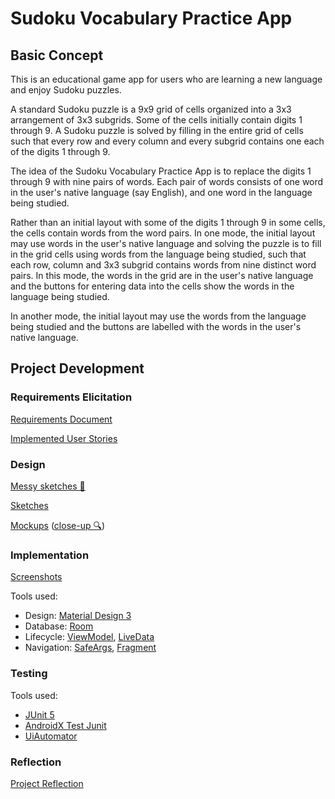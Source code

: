 # Sudoku Vocabulary Practice App

## Basic Concept

This is an educational game app for users who are learning a new language and enjoy Sudoku puzzles.

A standard Sudoku puzzle is a 9x9 grid of cells organized into a 3x3 arrangement of 3x3 subgrids. Some of the cells initially contain digits 1 through 9. A Sudoku puzzle is solved by filling in the entire grid of cells such that every row and every column and every subgrid contains one each of the digits 1 through 9.

The idea of the Sudoku Vocabulary Practice App is to replace the digits 1 through 9 with nine pairs of words. Each pair of words consists of one word in the user's native language (say English), and one word in the language being studied.

Rather than an initial layout with some of the digits 1 through 9 in some cells, the cells contain words from the word pairs. In one mode, the initial layout may use words in the user's native language and solving the puzzle is to fill in the grid cells using words from the language being studied, such that each row, column and 3x3 subgrid contains words from nine distinct word pairs. In this mode, the words in the grid are in the user's native language and the buttons for entering data into the cells show the words in the language being studied.

In another mode, the initial layout may use the words from the language being studied and the buttons are labelled with the words in the user's native language.

## Project Development

### Requirements Elicitation

[Requirements Document](./docs/requirements_doc.md)

[Implemented User Stories](./docs/requirements_doc_final.md)

### Design

[Messy sketches 😬](./docs/pdf/Messy_Sketches.pdf)

[Sketches](./docs/pdf/Sketches.pdf)

[Mockups](./docs/pdf/Prototype.pdf) ([close-up 🔍](./docs/pdf/Prototype_Closeup.pdf))

### Implementation

[Screenshots](./docs/requirements_doc_final.md#visual-states-of-the-gameapplication)

Tools used:
- Design: [Material Design 3](https://material.io/)
- Database: [Room](https://developer.android.com/topic/libraries/architecture/room)
- Lifecycle: [ViewModel](https://developer.android.com/topic/libraries/architecture/viewmodel), [LiveData](https://developer.android.com/topic/libraries/architecture/livedata)
- Navigation: [SafeArgs](https://developer.android.com/guide/navigation/use-graph/pass-data), [Fragment](https://developer.android.com/guide/fragments)

### Testing

Tools used:
- [JUnit 5](https://junit.org/junit5/docs/current/user-guide/)
- [AndroidX Test Junit](https://developer.android.com/training/testing/instrumented-tests)
- [UiAutomator](https://developer.android.com/training/testing/other-components/ui-automator)

### Reflection

[Project Reflection](./docs/pdf/Final_Report.pdf)
